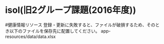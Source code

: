 # isol(旧2グループ課題(2016年度))

#健康情報リソース
登録・更新に失敗すると、ファイルが破損するため、そのとき以下のファイルを保存先に配置してください。
app-resources/data/data.xlsx